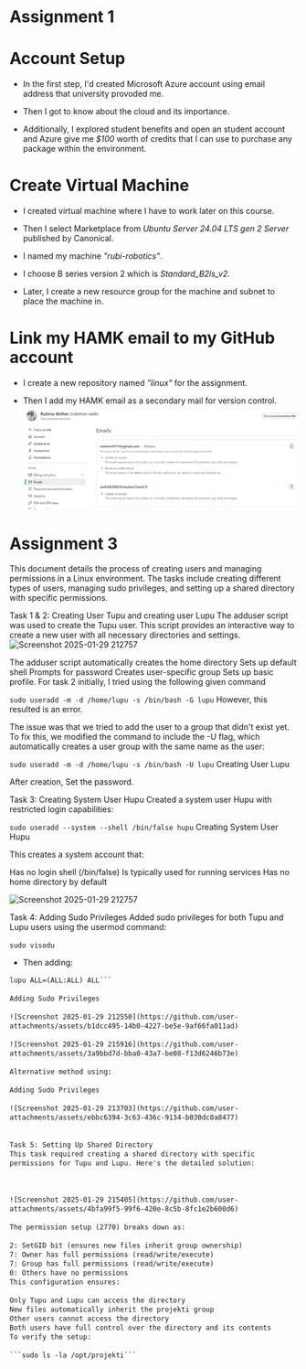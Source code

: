 # Assignment 1
# Account Setup
- In  the first step, I'd created Microsoft Azure account using email address that university provoded me.

- Then I got  to know about the cloud and its importance. 

- Additionally, I explored student benefits and open an student account and Azure give me *$100* worth of credits that I can use to purchase any package within the environment.


# Create Virtual Machine
- I created virtual machine where I have to work later on this course.

- Then I select Marketplace from *Ubuntu Server 24.04 LTS gen 2 Server* published by Canonical. 

- I named my machine *"rubi-robotics"*.

- I choose B series version 2 which is *Standard_B2ls_v2*.

- Later, I create a new resource group for the machine and subnet to place the machine in.

# Link my HAMK email to my GitHub account

- I create a new repository named *"linux"* for the assignment.

- Then I add my HAMK email as a secondary mail for version control.
![screenshot 1](image/Screenshot_22-1-2025_15321_github.com.jpeg)


# Assignment 3
This document details the process of creating users and managing permissions in a Linux environment. The tasks include creating different types of users, managing sudo privileges, and setting up a shared directory with specific permissions.

Task 1 & 2: Creating User Tupu and creating user Lupu
The adduser script was used to create the Tupu user. This script provides an interactive way to create a new user with all necessary directories and settings.
![Screenshot 2025-01-29 212757](https://github.com/user-attachments/assets/857340d1-313a-4d58-a7fa-85a98252bfc0)

The adduser script automatically creates the home directory
Sets up default shell
Prompts for password
Creates user-specific group
Sets up basic profile.
For task 2 initially, I tried using the following given command 

```sudo useradd -m -d /home/lupu -s /bin/bash -G lupu```
However, this resulted is an error.

The issue was that we tried to add the user to a group that didn't exist yet. To fix this, we modified the command to include the -U flag, which automatically creates a user group with the same name as the user:

```sudo useradd -m -d /home/lupu -s /bin/bash -U lupu```
Creating User Lupu

After creation, Set the password.

Task 3: Creating System User Hupu
Created a system user Hupu with restricted login capabilities:

```sudo useradd --system --shell /bin/false hupu```
Creating System User Hupu

This creates a system account that:

Has no login shell (/bin/false)
Is typically used for running services
Has no home directory by default

![Screenshot 2025-01-29 212757](https://github.com/user-attachments/assets/1ee9dc4d-6211-45d8-9f1e-373a0e9d194c)

Task 4: Adding Sudo Privileges
Added sudo privileges for both Tupu and Lupu users using the usermod command:

```sudo visodu```

- Then adding:

```tupu ALL=(ALL:ALL) ALL
lupu ALL=(ALL:ALL) ALL```

Adding Sudo Privileges

![Screenshot 2025-01-29 212550](https://github.com/user-attachments/assets/b1dcc495-14b0-4227-be5e-9af66fa011ad)

![Screenshot 2025-01-29 215916](https://github.com/user-attachments/assets/3a9bbd7d-bba0-43a7-be08-f13d6246b73e)

Alternative method using:

Adding Sudo Privileges

![Screenshot 2025-01-29 213703](https://github.com/user-attachments/assets/ebbc6394-3c63-436c-9134-b030dc8a8477)


Task 5: Setting Up Shared Directory
This task required creating a shared directory with specific permissions for Tupu and Lupu. Here's the detailed solution:



![Screenshot 2025-01-29 215405](https://github.com/user-attachments/assets/4bfa99f5-99f6-420e-8c5b-8fc1e2b600d6)

The permission setup (2770) breaks down as:

2: SetGID bit (ensures new files inherit group ownership)
7: Owner has full permissions (read/write/execute)
7: Group has full permissions (read/write/execute)
0: Others have no permissions
This configuration ensures:

Only Tupu and Lupu can access the directory
New files automatically inherit the projekti group
Other users cannot access the directory
Both users have full control over the directory and its contents
To verify the setup:

```sudo ls -la /opt/projekti```
